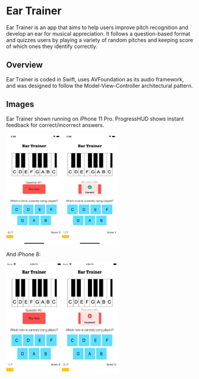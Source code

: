 # Ear Trainer

Ear Trainer is an app that aims to help users improve pitch recognition and develop an ear for musical appreciation.
It follows a question-based format and quizzes users by playing a variety of random pitches and keeping score of
which ones they identify correctly.

## Overview

Ear Trainer is coded in Swift, uses AVFoundation as its audio framework,
and was designed to follow the Model-View-Controller architectural pattern.

## Images

Ear Trainer shown running on iPhone 11 Pro. ProgressHUD shows instant feedback for correct/incorrect answers.

<img src="img1.png" height="300" width="150"><img src="img2.png" height="300" width="150">


And iPhone 8:


<img src="img3.png" height="300" width="150"><img src="img4.png" height="300" width="150">

